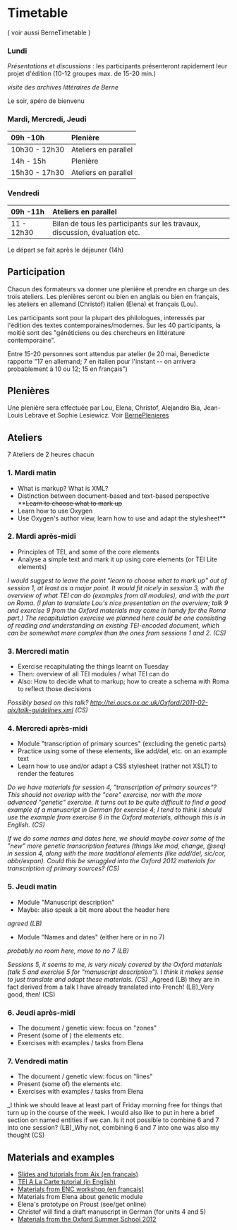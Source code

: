 # Timetable #

( voir aussi BerneTimetable )

### Lundi ###
_Présentations et discussions_ : les participants présenteront rapidement leur projet d'édition (10-12 groupes max. de 15-20 min.)

_visite des archives littéraires de Berne_

Le soir, apéro de bienvenu

### Mardi, Mercredi, Jeudi ###

|09h -10h |Plenière |
|:--------|:---------|
|10h30 - 12h30 |Ateliers en parallel |
|14h - 15h |Plenière |
|15h30 - 17h30 | Ateliers en parallel |

### Vendredi ###
|09h -11h |Ateliers en parallel|
|:--------|:-------------------|
|11 - 12h30 |Bilan de tous les participants sur les travaux, discussion, évaluation etc.|

Le départ se fait après le déjeuner (14h)

## Participation ##

Chacun des formateurs va donner une plenière et prendre en charge un des trois ateliers. Les plenières seront ou bien en anglais ou bien en français, les  ateliers en allemand  (Christof) italien (Elena) et français (Lou).

Les participants sont pour la plupart des philologues, interessés par l'édition des textes contemporaines/modernes. Sur les 40 participants, la moitié sont des "généticiens ou des chercheurs en littérature contemporaine".

Entre 15-20 personnes sont attendus par atelier (le 20 mai, Benedicte rapporte "17 en allemand; 7 en italien pour l'instant --  on arrivera probablement à 10 ou 12; 15 en français")

## Plenières ##

Une plenière sera effectuée par Lou, Elena, Christof, Alejandro Bia, Jean-Louis Lebrave et Sophie Lesiewicz. Voir [BernePlenieres](BernePlenieres.md)

## Ateliers ##

7 Ateliers de 2 heures chacun

### 1. Mardi matin ###
  * What is markup? What is XML?
  * Distinction between document-based and text-based perspective
**~~Learn to choose what to mark up~~
  * Learn how to use Oxygen
  * Use Oxygen's author view, learn how to use and adapt the stylesheet**

### 2. Mardi après-midi ###
  * Principles of TEI, and some of the core elements
  * Analyse a simple text and mark it up using core elements (or TEI Lite elements)


_I would suggest to leave the point "learn to choose what to mark up"
out of session 1, at least as a major point. It would fit nicely in
session 3, with the overview of what TEI can do (examples from all
modules), and with the part on Roma. (I plan to translate Lou's nice
presentation on the overview; talk 9 and exercise 9 from the Oxford
materials may come in handy for the Roma part.) The recapitulation
exercise we planned here could be one consisting of reading and
understanding an existing TEI-encoded document, which can be somewhat
more complex than the ones from sessions 1 and 2. (CS)_


### 3. Mercredi  matin ###
  * Exercise recapitulating the things learnt on Tuesday
  * Then: overview of all TEI modules / what TEI can do
  * Also: How to decide what to markup; how to create a schema with Roma to reflect those decisions

_Possibly based on this talk? http://tei.oucs.ox.ac.uk/Oxford/2011-02-aix/talk-guidelines.xml (CS)_

### 4. Mercredi après-midi ###
  * Module "transcription of primary sources" (excluding the genetic parts)
  * Practice using some of these elements, like add/del, etc. on an example text
  * Learn how to use and/or adapt a CSS stylesheet (rather not XSLT) to render the features

_Do we have materials for session 4, "transcription of primary
sources"? This should not overlap with the "core" exercise, nor with
the more advanced "genetic" exercise. It turns out to be quite
difficult to find a good example of a manuscript in German for
exercise 4; I tend to think I should use the example from exercise 6
in the Oxford materials, although this is in English. (CS)_

_If we do some names and dates here, we should maybe cover some of the "new" more genetic transcription features (things like mod, change, @seq) in session 4, along with the more traditional elements (like add/del, sic/cor, abbr/expan). Could this be smuggled into the Oxford 2012 materials for transcription of primary sources? (CS)_


### 5. Jeudi matin ###
  * Module "Manuscript description"
  * Maybe: also speak a bit more about the header here

_agreed (LB)_

  * Module "Names and dates" (either here or in no 7)

_probably no room here, move to no 7 (LB)_

_Sessions 5, it seems to me, is very nicely covered by the Oxford
materials (talk 5 and exercise 5 for "manuscript description"). I
think it makes sense to just translate and adapt these materials. (CS)_
_Agreed (LB)  they are in fact derived from a talk I have already translated into French! (LB)_Very good, then! (CS)

### 6. Jeudi après-midi ###
  * The document / genetic view: focus on "zones"
  * Present (some of ) the elements etc.
  * Exercises with examples / tasks from Elena

### 7. Vendredi matin ###
  * The document / genetic view: focus on "lines"
  * Present (some of) the elements etc.
  * Exercises with examples / tasks from Elena

_I think we should leave at least part of Friday morning free for things that turn up in the course of the week. I would also like to put in here a brief section on named entities if we can. Is it not possible to combine 6 and 7 into one session? (LB)_Why not, combining 6 and 7 into one was also my thought (CS)

## Materials and examples ##
  * [Slides and tutorials from Aix (en francais)](http://tei.oucs.ox.ac.uk/Oxford/2011-02-aix/)
  * [TEI A La Carte tutorial (in English) ](http://tei-fr.googlecode.com/files/practicalsession.pdf)
  * [Materials from ENC workshop (en francais)](http://tei-fr.googlecode.com/files/2011-03-ENC.zip)
  * Materials from Elena about genetic module
  * Elena's prototype on Proust (see/get online)
  * Christof will find a draft manuscript in German (for units 4 and 5)
  * [Materials from the Oxford Summer School 2012](http://digital.humanities.ox.ac.uk/dhoxss/2012/)
